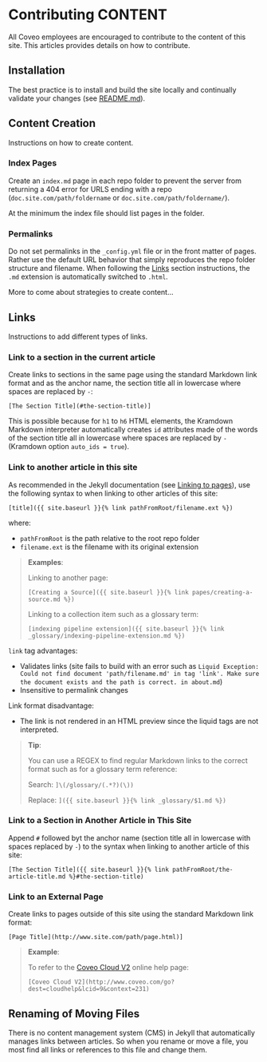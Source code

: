 # Contributing CONTENT

All Coveo employees are encouraged to contribute to the content of this site. This articles provides details on how to contribute.  

## Installation

The best practice is to install and build the site locally and continually validate your changes (see [README.md](README.md)). 

## Content Creation

Instructions on how to create content. 

### Index Pages

Create an `index.md` page in each repo folder to prevent the server from returning a 404 error for URLS ending with a repo (`doc.site.com/path/foldername` or `doc.site.com/path/foldername/`). 

At the minimum the index file should list pages in the folder. 

### Permalinks 

Do not set permalinks in the `_config.yml` file or in the front matter of pages. Rather use the default URL behavior that simply reproduces the repo folder structure and filename. When following the [Links](#links) section instructions, the `.md` extension is automatically switched to `.html`. 

More to come about strategies to create content...

## Links

Instructions to add different types of links. 

### Link to a section in the current article 

Create links to sections in the same page using the standard Markdown link format and as the anchor name, the section title all in lowercase where spaces are replaced by `-`: 

`[The Section Title](#the-section-title)]`

This is possible because for `h1` to `h6` HTML elements, the Kramdown Markdown interpreter automatically creates `id` attributes made of the words of the section title all in lowercase where spaces are replaced by `-` (Kramdown option `auto_ids = true`). 

### Link to another article in this site

As recommended in the Jekyll documentation (see [Linking to pages](https://jekyllrb.com/docs/templates/#links)), use the following syntax to when linking to other articles of this site: 

`[title]({{ site.baseurl }}{% link pathFromRoot/filename.ext %})`

where: 
* `pathFromRoot` is the path relative to the root repo folder
* `filename.ext` is the filename with its original extension

> **Examples**:
> 
>Linking to another page:
>
> `[Creating a Source]({{ site.baseurl }}{% link papes/creating-a-source.md %})`
>
> Linking to a collection item such as a glossary term:
>
> `[indexing pipeline extension]({{ site.baseurl }}{% link _glossary/indexing-pipeline-extension.md %})`

`link` tag advantages:
* Validates links (site fails to build with an error such as `Liquid Exception: Could not find document 'path/filename.md' in tag 'link'. Make sure the document exists and the path is correct. in about.md`)
* Insensitive to permalink changes

Link format disadvantage: 
* The link is not rendered in an HTML preview since the liquid tags are not interpreted. 
> **Tip**: 
>
> You can use a REGEX to find regular Markdown links to the correct format such as for a glossary term reference: 
> 
> Search: `]\(/glossary/(.*?)(\))`
>
> Replace:  ```]({{ site.baseurl }}{% link _glossary/$1.md %})```

### Link to a Section in Another Article in This Site

Append `#` followed byt the anchor name (section title all in lowercase with spaces replaced by `-`) to the syntax when linking to another article of this site: 

`[The Section Title]({{ site.baseurl }}{% link pathFromRoot/the-article-title.md %}#the-section-title)`

### Link to an External Page

Create links to pages outside of this site using the standard Markdown link format: 

`[Page Title](http://www.site.com/path/page.html)]`

> **Example**:
> 
> To refer to the [Coveo Cloud V2](http://www.coveo.com/go?dest=cloudhelp&lcid=9&context=231) online help page: 
> 
> `[Coveo Cloud V2](http://www.coveo.com/go?dest=cloudhelp&lcid=9&context=231)`

## Renaming of Moving Files

There is no content management system (CMS) in Jekyll that automatically manages links between articles. So when you rename or move a file, you most find all links or references to this file and change them. 
